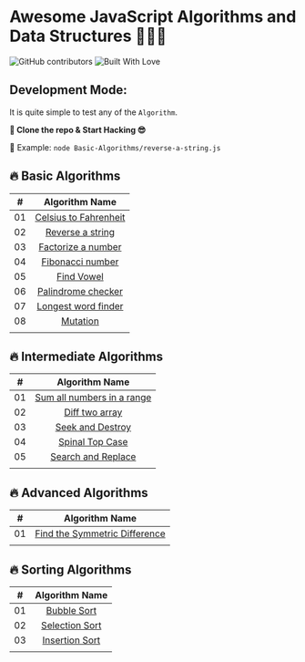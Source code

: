 # Awesome JavaScript Algorithms and Data Structures  🥰😍🤩

![GitHub contributors](https://img.shields.io/github/contributors/shaonkabir8/algorithm-practice?style=for-the-badge)
![Built With Love](./docs/built-with-love.png)

## Development Mode:
It is quite simple to test any of the `Algorithm`.

__🎉 Clone the repo & Start Hacking 😎__ 

🚀 Example: `node Basic-Algorithms/reverse-a-string.js`



## 🔥 Basic Algorithms
|   #   |                           Algorithm Name                            |
| :---: | :-----------------------------------------------------------------: |
|  01   | [Celsius to Fahrenheit](/basic-algorithms/celsius-to-fahrenheit.js) |
|  02   |      [Reverse a string](/basic-algorithms/reverse-a-string.js)      |
|  03   |    [Factorize a number](/basic-algorithms/factorize-a-number.js)    |
|  04   |         [Fibonacci number](/basic-algorithms/fibonacci.js)          |
|  05   |           [Find Vowel](/basic-algorithms/find-vowels.js)            |
|  06   |    [Palindrome checker](/basic-algorithms/palindrome-checker.js)    |
|  07   |   [Longest word finder](/basic-algorithms/longest-word-finder.js)   |
|  08   |              [Mutation](/basic-algorithms/mutation.js)              |
|       |                                                                     |





## 🔥 Intermediate Algorithms
|   #   |                              Algorithm Name                              |
| :---: | :----------------------------------------------------------------------: |
|  01   | [Sum all numbers in a range](/intermediate-algorithms/sum-all-number.js) |
|  02   |       [Diff two array](/intermediate-algorithms/diff-two-array.js)       |
|  03   |     [Seek and Destroy](/intermediate-algorithms/seek-and-destroy.js)     |
|  04   |      [Spinal Top Case](/intermediate-algorithms/spinal-top-case.js)      |
|  05   |   [Search and Replace](/intermediate-algorithms/search-and-replace.js)   |
|       |                                                                          |

## 🔥 Advanced Algorithms
|   #   |                                Algorithm Name                                 |
| :---: | :---------------------------------------------------------------------------: |
|  01   | [Find the Symmetric Difference](/advanced_algorithms/symmetric-difference.js) |
|       |                                                                               |


## 🔥 Sorting Algorithms
|   #   |                      Algorithm Name                      |
| :---: | :------------------------------------------------------: |
|  01   |    [Bubble Sort](/advanced_algorithms/bubble-sort.js)    |
|  02   | [Selection Sort](/advanced_algorithms/selection-sort.js) |
|  03   | [Insertion Sort](/advanced_algorithms/insertion-sort.js) |
|       |                                                          |
